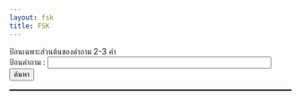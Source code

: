 ```yaml
---
layout: fsk
title: FSK
---
```


<style>
    table, th, td {
  border: 1px solid black;
  border-collapse: collapse;
}
</style>
<body>
ป้อนเฉพาะส่วนต้นของคำถาม 2-3 คำ<br>
ป้อนคำถาม : <input type="text" id="question" style="width: 30em"/><br>
<button onclick="search()">ค้นหา</button>
<p id="tes"></p>
<table id="Answer"></table>
</body>
<script>
var qa = [
    { question: "ในเทพนิยายกรีก โพรมีธีอุสได้นำพาสิ่งใดมาสู่โลกของมนุษย์", answer: "ไฟ" },   
    { question: "ชาวไวกิงมักถูกกล่าวว่าเป็นอาชีพอาชญากรประเภทใด", answer: "โจรสลัด" },
    { question: "เลือดของกุ้งมังกรเป็นสีอะไร", answer: "สีน้ำเงิน" },
    { question: "Back Hawk Down หมายถึงปฏิบัติการทางทหาร...", answer: "โซมาเลีย" },
    { question: "ใครคือเทพีเเห่งชัยชนะ", answer: "วิกตอเรีย" },
    { question: "จังหวัดที่มีประชากรมากที่สุดในไทย", answer: "กรุงเทพมหานคร" },
    { question: "ยาสลบทำจากอะไร", answer: "คลอโรฟอร์ม" },
    { question: "ข้อใดต่อไปนี้เป็นสำนักข่าวของประเทศฝรั่งเศส", answer: "Agence France-Presse" },
    { question: "อวัยวะที่สามารถล้างพิษได้ในร่างกายของมนุษย์คือ", answer: "ตับ" },
    { question: "พีระมิดสุริยันตั้งอยู่ที่ไหน", answer: "เม็กซิโก" },
    { question: "ดารานำชายในเรื่อง เเฮร์รี่พอตเตอร์ คือใคร", answer: "เเฮร์รี่ พอตเตอร์" },
    { question: "ข้อใดต่อไปนี้คือเเฮร์รี่พอตเตอร์", answer: "หนุ่มชายชาวอังกฤษ"},
    { question: "คะเเนนการเสิร์ฟเทนนิสเรียกว่าคะเเนนอะไร", answer: "Aceball"},
    { question: "ผลผลิตอะไรทำให้เวเนซุเอลารวยที่สุดในประเทศอเมริกาใต้", answer: "น้ำมัน"},
    { question: "คำว่า Trick or Treat เกี่ยวข้องกับเทศกาลใด", answer: "วันฮาโลวีน"},
    { question: "สัตว์ประจำชาติของประเทศไทยคือสัตว์อะไร", answer: "ช้าง"},
    { question: "ผู้ประดิษฐ์ iPhone คือใคร", answer: "สตีฟ จอบส์"},
    { question: "ข้อใดต่อไปนี้ไม่ใช่เผ่าพันธ์ุใน เวิลด์ออฟวอร์คราฟต์", answer: "เซิร์ก"},
    { question: "สัตว์เลี้ยงลูกด้วยนมที่มีอายุยืนที่สุดคือ", answer: "ช้าง"},
    { question: "การหมุนเวียนของเหรีญญในโลกของเซลดา...", answer: "เงินเฟ้อ"},
    { question: "อาวุธใดต่อไปนี้ไม่ใช่อุปกรณ์ที่ขาดไม่ได้ในยุคกลาง", answer: "คันธนูเเละลูกศร"},
    { question: "ในบรรดาสีต่างๆ สีใดดูดซับความร้อนง่ายที่สุด", answer: "สีดำ"},
    { question: "ในกีฬาบาสเกตบอล ลูกโยนโทษได้กี่คะเเนน", answer: "1 คะเเนน"},
    { question: "ละครประเภทใดใน 4 เรื่องนี้ มีต้นกำเนิดจากอิตาลี", answer: "opera"},
    { question: "ดาวเคราะห์ดวงใดอยู่ใกล้ดวงอาทิตย์ที่สุด", answer: "ดาวพุธ"},
    { question: "บัวหิมะมีสีใด", answer: "สีขาว"},
    { question: "คือก่อนวันคริสต์มาสเรียกว่าอะไร", answer: "คริสต์มาสอีฟ"},
    { question: "คุณธรรมคือความรู้ ...นักคิดท่านใด...", answer: "โสกราตีส"},
    { question: "ในนิยายเรื่อง คนค่อมเเห่งน็อทร์-ดาม คนตีระฆังคือใคร", answer: "กาซีโมโด"},
    { question: "เเรงบันดาลใจในการสร้างไวโอลินคืออะไร", answer: "ฮังดรัม"},
    { question: "สีดำผสมกับสีขาวเป็นสีอะไร", answer: "สีเทา"},
    { question: "ข้อใดต่อไปนี้คือความเร็วที่ต้องการเมื่อยานอวกาศบินรอบโลก", answer: "ควรมเร็วห้องอวกาศที่ 1"},
    { question: "บิกัสโซ มีผลงานภาพวาดที่ได้รับรางวัล สันติภาพ คือ", answer: "นกพิราบเเห่งสันติภาพ"},
    { question: "บัลเลต์ 3 เรื่องหลักคือ... เเละอีกเรื่องใด", answer: "สวอนเลก"},
    { question: "ดาว 12 ดวงที่อยู่บนธงสหภาพยุโรปเป็นสีอะไร", answer: "สีเหลือง"},
    { question: "วันที่ 1 เมษาของทุกปีเป็นวันอะไร", answer: "วันเมษาหน้าโง่"},
    { question: "ใครเป็นคนทำบาดเเผลบนใบหน้าของฮิมูระ...", answer: "คู่หมั้นของยูกิชิโร่ โทโมเอะ"},
    { question: "หัวหน้าทีมที่เป็นฝ่ายตรงข้ามกับออพติมัส...", answer: "เมกะทรอน"},
    { question: "เมืองหลวงของประเทศเวียดนามอยู่ที่ไหน", answer: "ฮานอย"},
    { question: "เมืองใดเป็นเมืองหลวงของบราซิลในอดีต...", answer: "ริโอเดจาเนโร"},
    { question: "ผู้คิดค้น ทฤษฏีสัมพัทธภาพ คือใคร", answer: "ไอน์สไตน์"},
    { question: "ผู้เเต่งการ์ตูน ดราก้อนบอล คือคนประเทศใด", answer: "ญี่ปุ่น"},
    { question: "คุณสมบัติของรูปเรขาคณิตใดที่มีความมั่นคง", answer: "รูปสามเหลี่ยม"},
    { question: "หนึ่งวันมี่ทั้งหมดกี่วินาที", answer: "86,400 วินาที"},
    { question: "ตัวตนของลูซิเฟอร์คือ", answer: "นางฟ้าตกสวรรค์"},
    { question: "ขนนก ลูกเหล็กเเละกระดาษ...อันไหนจะลงพื้นก่อน", answer: "ลูกเหล็ก"},
    { question: "เเหลมกู๊ดโฮปตั้งอยู่ที่ไหน", answer: "แอฟริกา"},
    { question: "การเเข่งขันฟุตบอล Fifa World Cup จัดขึ้นทุกๆกี่ปี", answer: "4 ปี"},
    { question: "เทพเจ้าเเห่งความรักคิวปิดเป็นลูกชายของใคร", answer: "เทพีวีนัส"},
    { question: "ร่างกายมนุษย์มีจำนวนโครโมโซมทั้งหมดกี่คู่", answer: "23 คู่"},
    { question: "ใครเป็นผู้ประดิษฐ์ตะเกียบอนามัย", answer: "คนญี่ปุ่น"},
    { question: "ประเทศใดมีการถ่ายภาพยนตร์จำนวนมากที่สุดในโลก", answer: "อินเดีย"},
    { question: "ในอนิเมะเรื่อง โดราเอม่อน เเต่เดิมโดราเอม่อนเป็นตัวสีอะไร", answer: "สีเหลือง"},
    { question: "โลกในเรื่อง เดอะลอร์ดออฟเดอะริงส์ ชื่ออะไร", answer: "Middle-earth"},
    { question: "รางวัลเเกรมมี่เกี่ยวกับอุตสาหกรรมใด", answer: "ดนตรี"},
    { question: "ส่วนใดในอวัยวะตับความรู้สึกทัเงห้าเป็นส่วนที่หายไปของสฟิงซ๋...", answer: "จมูก"},
    { question: "ฮอลลีวูดอยู่ในประเทศใด", answer: "อเมริกา"},
    { question: "ปลาใดที่ออกเสียงร้องเหมือนเด็กทารก...", answer: "ปลาซาลามันเดอร์ยักษ์จีน"},
    { question: "ประเทศต้นกำเนิดของมหกรรมกีฬาโอลิมปิกสมัยใหม่คือประเทศใด", answer: "กรีซ"},
    { question: "สัตว์ที่วิ่งเร็วที่สุดบนบกคือสัตว์ชนิดใด", answer: "เสือชีตาห์"},
    { question: "รสชาติที่ชาวคิวบาชอบเป็นพิเศษคือรสอะไร", answer: "หวาน"},
    { question: "ชนชาติใดเริ่มทอผ้าไหมเป็นชาติเเรก", answer: "จีน"},
    { question: "ดาราฮอลลีวูดคนใดรับบทเป็นตัวเอก...จิตพิฆาตโลก", answer: "ลีโอนาร์โด ดีเเคพรีโอ"},
    { question: "เรื่องใดต่อไปนี้ไม่รวม...เช็คสเปียร์", answer: "The Comedy of Errors"},
    { question: "Nike คือเเบรนด์อะไร", answer: "แบรนด์กีฬา"},
    { question: "คุณคือไฟฟ้า คุณคือเเสง คุณคือ...ลักษณะของเทพเจ้าท่านใด", answer: "ซุส"},
    { question: "มดใช้วิธีใดในการสื่อสารกัน", answer: "หนวด"},
    { question: "นักเเต่งเพลงท่านใดถูกขนานนามว่าเป็น ราชาเเห่งไวโอลิน", answer: "ปากานีนี"},
    { question: "โยคะมีต้นกำเนิดในประเทศใด", answer: "อินเดีย"},
    { question: "กำหนดให้วันที่ 1 มกคราคม...เเทนสงกรานต์ในรัชสมัยใด", answer: "รัชกาลที่ 8"},
    { question: "ในเทพนิยายกรีก มีนกอินทรียักษ์มาจิกกินตับของใคร", answer: "โพรมีธีอุส"},
    { question: "ประเทศใดผลิตทองเเดงมากที่สุด", answer: "อเมริกา"},
    { question: "ผลไม้ใดตกใส่หัวนิวตันเเล้ว ...", answer: "แอปเปิ้ล"},
    { question: "ชื่อเต็มของอาวุธ ดาบฟิสิกส์เอกซ์คาลิเบอร์ คืออะไร", answer: "ชะเเลง"},
    { question: "พยัญชนะไทยมีอักษรทั้งหมดกี่ตัว", answer: "44"},
    { question: "วันที่ 14 กุมภาพันธ์ของทุกปีเป็นวันอะไร", answer: "วันวาเลนไทน์"},
    { question: "มะเขือเทศเป็นผักหรือผลไม้", answer: "ผัก"},
    { question: "ในเทพนิยายกรีกใครที่ได้มีฉายาเรียกว่าเทพเจ้าเเห่งสงคราม", answer: "แอรีส"},
    { question: "ปะการังเป็นพืชหรือเป็นสัตว์ทะเล", answer: "สัตว์ทะเล"},
    { question: "ตัวอักษรหลังตัวอักษรภาษาอังกฤษ S คืออะไร", answer: "T"},
    { question: "ประเทศใดที่ออกตราประทับดวงเเรกของโลก", answer: "อังกฤษ"},
    { question: "เเมลงปอใช้อวัยวะส่วนใดของร่างกายเเตะผิวน้ำ", answer: "หาง"},
    { question: "ใครเป็นผู้เขียนเรื่อง วันพีช", answer: "เออิจิโร โอดะ"},
    { question: "Vieta นักคณิตศาสตร์ ที่คิดค้น...เป็นคนประเทศไหน", answer: "ฝรั่งเศษ"},
    { question: "ปูมีทั้งหมดกี่ขา", answer: "8 ขา"},
    { question: "BMW เเบรนด์รถยนต์ชื่อดังมาจากประเทศใด", answer: "เยอรมณี"},
    { question: "สาเหตุการสูญพันธุ์ของไดโนเสาร์คืออะไร", answer: "การโจมตีของดาวเคราะห์น้อย"},
    { question: "เมืองใดในยุโรปที่ถูกขนานนามว่าเป็น เมืองเเห่งสายน้ำ", answer: "เวนิส"},
    { question: "โคล่าเเละสไปรท์เป็นเครื่องดื่มประเภทใด", answer: "เครื่องดื่มอัดลม"},
    { question: "เมืองหลวงของประเทศเกาหลีใต้อยู่ที่ไหน", answer: "โซล"},
    { question: "ช้างจะเจริญเติบโต...ยกเว้นส่วนใดที่ไม่มีการเจริญเติบโต", answer: "ตา"},
    { question: "เหยาหมิงเคยเล่นให้กับทีมใดใน NBA", answer: "ฮิวสตัน รอกเก็ตส์"},
    { question: "เสียง หึ่งๆ ของยุงเกิดจากอะไร", answer: "กระพือปีก"},
    { question: "เมืองใดต่อไปนี้เป็นเมืองในประเทศไทย", answer: "เชียงใหม่"},
    { question: "ทาซานโตขึ้นจากที่ไหน" , answer: "ในป่า"},
    { question: "สัญลักษณ์ของเทศกาลภาพยนตร์นานาชาติเวนิสที่มีชื่อเสียงโด่งดังคือสัตว์ใด", answer: "สิงโต"},
    { question: "ข้อใดต่อไปนี้ไม่ใช่นก" , answer: "ค้างคาว"},
    { question: "ดับลินคือเมืองหลวงของประเทศใดในยุโรป", answer: "ไอร์เเลนด์"},
    { question: "หมากรุกสากลมีตัวหมากรุกทั้งหมดกี่ตัว", answer: "32"},
    { question: "ใครคือคนเเรกที่ค้นพบโลกใหม่ทวีปอเมริกา", answer: "โคลัมบัส"},
    { question: "ในนิยายเรื่อง Canon of Sherlock Holmes ...ชื่ออะไร", answer: "วัตสัน"},
    { question: "3 ศิลปินเอกเเห่งยุคเรเนสซองส์ได้เเก่...เเละจิตรกรท่านใด", answer: "ราฟาเอล"},
    { question: "หมายเลข 0 ในไพ่ทาโรต์เมเจอร์อาร์คานาหมายความว่าอะไร", answer: "คนโง่"},
    { question: "เพราะอะไรกล้องส่องทางไกลจึงสามารถมองเห็นสิ่งที่อยู่ไกลได้", answer: "การหักเหและกสะท้อนของแสง"},
    { question: "Adidas เเบรนด์กีฬาชื่อดังมากจากประเทศใด", answer: "อเมริกา"},
    { question: "สีใดเป็นสีที่เป็นสัญลักษณ์ความมิภาพของรัสเซีย", answer: "สีน้ำเงิน"},
    { question: "รางวัลออสการ์มีลักษณะอย่างไร", answer: "ตุ๊กตาทอง"},
    { question: "ใครคือคนที่เเต่งงานกับเจ้าชาย...เรื่อง เงือกน้อยผจญภัย", answer: "เจ้าหญิงประเทศเพื่อนบ้าน"},
    { question: "ธนบัตรมีใช้ครั้งเเรกในรัชกาลใด", answer: "รัชกาลที่ 5"},
    { question: "คนใส่เสื้อผ้าสีอะไรที่มีโอกาสถูกยุงกัดมากที่สุด", answer: "สีดำ"},
    { question: "ใครคือผู้ประพันธ์หลักของหนังสือเรื่อง สารานุกรม", answer: "ดีเคอโร"},
    { question: "จังหวัดใดได้ชื่อมีพื้นที่ปลูกปาล์มน้ำมันมากที่สุด", answer: "กระบี่"},
    { question: "เเชปลินเป็นศิลปินภาพยนตร์ตลกที่มีชื่อเสียง เขาเกิดในประเทศใด", answer: "ประเทศอังกฤษ"},
    { question: "เเหล่งกำเนิดหอยเเครงใหญ่ที่สุดของไทยอยู่ในจังหวัดใด", answer: "เพชรบุรี"},
    { question: "ใครเป็นผู้เขียนเรื่อง โดราเอมอน", answer: "ฟูจิโกะ ฟูจิโอะ"},
    { question: "ในร่างกายมนุษย์อวัยวะใดไม่สามารถเกิดมะมะเร็งได้", answer: "หัวใจ"},
    { question: "ในเรื่อง อเวนเจอร์ส องค์กรใดที่รวบรวมเหล่าซูเปอร์ฮีโร่ทุกคน", answer: "ชี.ล.ด์"},
    { question: "ถ้าเคี่ยวเต้าหู้เเห้งเเละถั่วลิสงในเวลาเดียวกันจะเป็นราชาติใด", answer: "แฮม"},
    { question: "เส้นละติจูดที่พลังงานเเสงอาทิตย์ส่งมายังโลกในระยะไกลที่สุดจากเส้นศูนย์สูตรชื่ออะไร", answer: "ทรอปิก"},
    { question: "ผู้ประพันธ์นิยายเรื่อง ตราบาปสีเลือด ... คือใคร", answer: "Hawthrone"},
    { question: "ปลาใดที่สู้กับผู้ใหญ่คนนั้นสองวันสองคืนในเรื่อง เฒ่าผจญทะเล ของเฮวิงเวย์", answer: "ปลามาร์ลิน"},
    { question: "สะพานอะไรเชื่อมเดนมาร์กกับสวีเดน", answer: "สะพานโอเรซุนด์"},
    { question: "บริษัทเอ็กซอนโมบิลคอร์ปอเรชั่นตั้งอยู่ในประเทศใด", answer: "อเมริกา"},
    { question: "คนประเทศใดที่เป็นคนเเรกที่ได้เสนอว่า บุคคลเท่าเทียมกันในเบื้องหน้ากฏหมาย", answer: "คนฝรั่งเศษ"},
    { question: "ประเทศใดมีจำนวนประชากรมากที่สุดในเอเชียตะวันออกเฉียงใต้", answer: "อินโดนีเซีย"},
    { question: "ซาโลมอนในตำราเวทเรื่อง กุญเเจย่อยของซาโลมอน คืออะไร", answer: "ชื่อกษัตริย์"},
    { question: "หมวกซานตาครอสเป็นสีอะไร", answer: "สีแดง"},
    { question: "KFC ถูกคิดค้นขึ้นในประเทศใด", answer: "อเมริกา"},
    { question: "ดอกเเดนดิไลอันเเพร่กระจายพันธุ์อย่างไร", answer: "แรงลม"},
    { question: "ใครเป็นผู้คิดค้นหลอดไฟ", answer: "อดิสัน"},
    { question: "รถยนต์ ลัมโบร์กินี เป็นยี่ห้อในประเทศใด", answer: "อิตาลี"},
    //{ question: "3 นักประพันธ์นิยายเรื่องสั้นผู้ยิ่งใหญ่ของยุโรป...ของรัสเซียคือท่านใด", answer: ""},
    { question: "สารอาหารใดที่มีในร่างกายของมนุษย์มากที่สุด", answer: "น้ำ"},
    { question: "ทำไมจึงต้องใส่ล้อไว้ใต้กล่องไม้ที่ต้องการผลัก", answer: "ลดแรงเสียดทาน"},
    { question: "ประเทศใดในสมัยโบราณที่มีชื่อเสียงด้านการทำมัมมี่มากที่สุด", answer: "อียิปต์"},
    { question: "น้ำใดต่อไปนี้ไม่สามารถบริโภคได้โดยตรง", answer: "น้ำทะเล"},
    { question: "ทำไมถึงบนดวงจันทร์ไม่มีเสียง", answer: "ไม่มีอากาศ"},
    { question: "ทำไมเเมวถึงสามารถมองเห็นในเวลากลางคืนได้", answer: "รูม่านตาใหญ่"},
    { question: "BBC เป็นภาษาอังกฤษตัวย่อของบริษัทวิทยุกระจายเสียงประเทศใด", answer: "ประเทศอังกฤษ"},
    { question: "ลูกลูกสนุกเกอร์สีอะไรมีคะเเนนมากที่สุดในการเเข่งสนุกเกอร์", answer: "ลูกสีดำ"},
    { question: "วิทยาศาสตร์ใดปรากฏเป็นครั้งเเรกในวิทยาศาสตร์ธรรมชาติ", answer: "ดาราศาสตร์"},
    { question: "จังหวัดที่อยู่ใต้สุด จังหวัดนราธิวาส", answer: "นราธิวาส"},
    { question: "เรียกยักษ์อะลาดินจากตะเกียงวิเศษได้อย่างไร", answer: "ถูกตะเกียงวิเศษ"},
    { question: "เมอร์เซเดส-เบนซ์คือเเบรนดฺรถยนต์ชื่อดังของประเทศใด", answer: "เยอรมณี"},
    { question: "อาวุธของกัปตันอเมริกาคืออะไร", answer: "โล่"},
    { question: "พระราชาในเรื่อง ชุดใหม่ของพระราชา ชอบทำอะไรบ้าง", answer: "ใส่ชุดเสื้อผ้าใหม่"},
    { question: "รัทเเลนด์ เป็นจังหวัดที่เล็กที่สุดของประเทศใด", answer: "ประเทศอังกฤษ"},
    { question: "ในหนังเรื่อง ไททานิค สร้อยคอที่โรสโยนทิ้งลงในทะเลชื่ออะไร", answer: "หัวใจแห่งมหาสมุทร"},
    { question: "ใน นิทานเด็กหญิงชายไม้ขีดไฟ สาวน้อยได้เห็นภาพอะไรในช่วงเวลาสุดท้าย", answer: "คุณยาย"},
    { question: "เทพเจ้าองค์ใดถูกขนานนามว่าเป็นเทพเจ้าเเห่งดวงอาทิตย์ในเทพนิยายกรีก", answer: "อพอลโล"},
    { question: "ความสามารถพิเศษของเเอนท์เเมนอเวนเจอร์สคืออะไร", answer: "ปรับขนาดร่างกาย"},
    { question: "ราชินีใช่อะไรมาทำร้ายสกับโนว์ไวท์ในนิทานกริมม์", answer: "แอปเปื้ลพิษ"},
    { question: "ผลงานใดต่อไปนี้ถูกสร้างขึ้นโดยออนอเร เดอ บาลซักนักเขียวชาวฝรั่งเศษ", answer: "นาฎกรรมชีวืต"},
    { question: "ทำไมอัศวินในยุคกลางถึงมักถือดาบเเบบกว้างเเละหนา", answer: "เพื่อโจมตีศัตรู"},
    { question: "ในหนังเรื่อง บิ๊กฮีโร่ 6 เบย์เเม็กซ์คืออะไร", answer: "หุ่นยนต์"},
    { question: "ใครคือคนช่วยเหลือหนูน้อยหมวกเเดงเเละยายของเขา", answer: "นายพราน"},
    { question: "ใครเป็นคนช่วยเหลือเจ้าชายในเรื่อง เงือกน้อยผจญภัย", answer: "นางเงือกน้อย"},
    { question: "ไททานิกทำไมถึงจมลงทะเล", answer: "ชนภูเขาน้ำเเข็ง"},
    { question: "ข้อใดต่อไปนี้ไม่ใช่ผลงานของเชกสเปียร์", answer: "สงครามและสันติภาพ"},
    { question: "เครื่องประดับใดถูกขนานนามว่าเป็น ราชาเเห่งอัญมณี", answer: "ทับทิม"},
    { question: "ลูกชายของเเม็กนีโตคือใคร", answer: "ควิกซิลเวอร์"},
    { question: "เส้นมีกี่มิติ", answer: "หนึ่งมิติ"},
    { question: "ซูสเป็นเทพเจ้าสูงสุดในเทพนิยายกรีก ซึ่งครอบงำทุกสิ่งในปรากฏการณ์บนท้องฟ้า โดยเฉพาะเป็น", answer: "สายฟ้า"},
    { question: "สีใดต่อไปนี้ไม่ใช่สีของรุ้งกินน้ำ", answer: "สีขาว"},
    { question: "ภูเขาใดที่มียอดเขาสูงที่สุดในโลก", answer: "ยอดเขาเอเวอเรสต์"},
    { question: "หมีกรีซลี หมีตัวใหญ่ที่สุดในโลกอยู่ในดินเเดนใด", answer: "อเมริกาเหนือ"},
    { question: "ประเทศใดมีภูมิประเทศต่ำที่สุดในโลก", answer: "เนเธอร์แลนด์"},
    { question: "หอไอเฟลตั้งอยู่ในเมืองใด", answer: "ปารีส"},
    { question: "เมื่อเกิดอาการสะอึกควรทำอย่างไรดี", answer: "ลมหายใจ"},
    { question: "พี่สาวเเละภรรยาของซุสคือใคร", answer: "เฮร่า"},
    { question: "สัญญาณขอความช่วยเหลือใช้ในความทุกข์ทางทะเลคืออะไร", answer: "SOS"},
    { question: "พิพิธภัณฑ์ใด...โมนาลิซา...ที่มีชื่อเสียงมากในยุโรป", answer: "พิพิธภัณฑ์ลูฟวร์"},
    { question: "วิธีการใช้คลื่นเเม่เหล็กไฟฟ้าเพื่อตรวจจับด้านในของชิ้นงานโลหะเรียกว่า", answer: "การทดสอบโดยวิธีถ่ายภาพด้วยรังสี"},
    { question: "เเพลงใดต่อไปนี้เป็นชิ้นสเเพลงเปียโน", answer: "Moonlight Sonata"},
    { question: "เเสงเเดดสามารถช่วยให้ร่างกายของเราผลิตวิตามินชนิดใด", answer: "วิตามินดี"},
    { question: "ความสัมพันธ์ระหว่าง Alexandre Dumas กับ Alexandre Dumas fils คืออะไร", answer: "พ่อกับลูก"},
    { question: "โดยปกติเเล้ว ฤดูกาลใดที่ปลาเจริญเติบโตช้าที่สุด", answer: "ฤดูหนาว"},
    { question: "สงครามระหว่างทั่วประเทศยุโรปเเละเอเชียครั้งเเรกในประวัติศาสตร์โลกคือ", answer: "สงครามกรีก-เปอร์เซีย"},
    { question: "ม้าลายมีลายสีอะไร", answer: "ลายสีขาว"},
    { question: "เเฮตทริกในเกมฟุตบอลหมายถึงผู้เล่นกีฬาคนหนึ่ง...ได้กี่ครั้งในการเล่นครั้งหนึ่ง", answer: "3"},
    { question: "ไส้เดือนหายใจจากทางไหน", answer: "ผิวหนัง"},
    { question: "ในเทพนิยายกรีกใครที่ได้มีฉายาเรียกว่าเทพเจ้าเเห่งท้องทะเล", answer: "โพไซดอน"},
    { question: "เเมลงใดต่อไปนี้เป็นอันตรายต่อการเจริญเติบโตของผัก", answer: "หอยทาก"},
    { question: "หนึ่งยูนิตสามารถใช้กับหลอดไฟขนาด 50 วัตต์ได้นานกี่ชั่วโมง", answer: "20 ชั่วโมง"},
    { question: "ในบรรดาช่องเเคบที่มีชื่อเสียง...อินเดียเเละทางตอนเหนือของศรีลังกา", answer: "ช่องแคบพอล์ก"},
    { question: "ในนิยายเรื่อง ใต้ทะเลสองหมื่นโยชน์ ของเเวร์น เรือดำน้ำของกัปตันนีโมชื่ออะไร", answer: "นอติลุส"},
    { question: "อาหารใดอุดมไปด้วยโปรตีนมากกว่า", answer: "ปลา"},
    { question: "ดีวีนากอมเมดีย เป็นบทกวีผลงานชิ้นเอกของดันเต ซึ่งเขาเป็นนักกวีของประเทศใดในยุโรป", answer: "อิตาลี"},
    { question: "ตัวละครใดต่อไปนี้ไม่ใช่สมาชิกของจัสติซลีก", answer: "ไอรอนแมน"},
    { question: "นักเขียนเรื่อง สโนไวท์ คือท่านใด", answer: "พี่น้องตระกูลกริมม์"},
    { question: "กระดาษสามารถพับครึ่งได้มากสุดกี่ครั้ง", answer: "7 ครั้ง"},
    { question: "การเเข่งขันฟุตบอลโลกกี่ปีมีครั้้ง", answer: "4 ปี"},
    { question: "ระหว่างเดือนมิถุนายนถึงกรกฎาคมคือราศีอะไร", answer: "กลุ่มดาวปู"},
    { question: "ตัวการ์ตูนมิกกี้เมาส์เเละโดนัลด์ดั๊กมักจะออกไปเที่ยวกับใครบ้าง", answer: "กูฟีและพลูโต"},
    { question: "ศาลยุติธรรมระหว่างประเทศตั้งอยู่ประเทศใด", answer: "เนเธอร์แลนด์"},
    { question: "สิ่งก่อสร้างใดที่มีชื่อว่า บรอดเวย์", answer: "ถนน"},
    { question: "ใครคือผู้เขียนเรื่อง นารูโตะ", answer: "มาซาชิ คิชิโมโตะ"},
    { question: "สัตว์ประจำชาติของประเทศออสเตรเลียคือสัตว์ใด", answer: "จิงโจ้"},
    { question: "อัลเฟรดมหาราช เป็นมหาราชองค์เดียวของประเทศใด", answer: "ประเทศอังกฤษ"},
    //{ question: "", answer: "เทพีอะธีนา"},
    { question: "หัวใจห้องมนุษย์ทั้งหมดกี่ห้อง", answer: "4 ห้อง"},
    { question: "ในงานธุรกิจคหกรรมโลก ประเทศใดที่มีชื่อว่าเเม่บ้านมืออาชีพที่สุดในโลก", answer: "ฟิลิปปินส์"},
    { question: "ซากา โมโต้ ทัตสึมะกินทามะ ถูกเรียกว่าอะไร", answer: "เจ้าชายสายฮา"},
    { question: "ไข่ที่มีขนาดใหญ่ที่สุดในบรรดานกที่มีอยู่ คือไข่ของนกอะไร", answer: "นกกระจอกเทศ"},
    { question: "หมีขั่วโลกสามารถวิ่งด้วยความเร็วกี่ไมล์ต่อชั่วโมง", answer: "25 ไมล์"},
    { question: "ธนาคารยุโรปตั้งอยู่ในประเทศใด", answer: "เยอรณมี"},
    { question: "เเบรนด์ดังระดับโลกที่สร้างขึ้นโดยบิลเกตส์คือเเบรนด์ใด", answer: "Windows"},
    { question: "สามอารยธรรมโบราณของอเมริกาเหนือคือ...เเละอารยธรรมใด", answer: "อารยธรรมมายา"},
    { question: "ยอดเขาที่สูงที่สุดในโลกถูกคือ", answer: "เอเวอเรสต์"},
    { question: "สโนว์ไวท์พบคนเเคระในป่าทั้งหมดกี่คน", answer: "7"},
    { question: "สีด้านบนสุดของรุ้งกินน้ำคือสีอะไร", answer: "แดง"},
    { question: "เรือไททานิกจมน้ำในปีใด", answer: "ปี 1912"},
    { question: "คนสัญชาติใดที่ได้รับรางวัลโนเบลเป็นคนเเรก", answer: "ตนเยอรมณี"},
    { question: "ทวีปใดมีผู้นับถือศาสนาคริสต์มากที่สุดในโลก", answer: "ทวีปยุโรป"},
    { question: "รางวัลออสการ์มีความสัมพันธ์กับอุสาหกรรมทางใด", answer: "อุสาหกรรมภาพยนตร์"},
    { question: "ออพติมัสไพรมที่อยู่ในหนัง...เเปลงร่างเเล้วจะเป็นรถอะไร", answer: "รถบรรทุก"},
    { question: "เมืองหลวงของประเทศมาเลเซียอยู่ไหน", answer: "กัวลาลัมเปอร์"},
    { question: "เมื่อเกิดเเผ่นดินไหวรุนเเรงครั้งใหญ่ ควรปกป้องอัวยวะส่วนใดโดยไม่คำนึงถึงอะไรทั้งสิ้น", answer: "ศรีษะ"},
    { question: "เมืองใดต่อไปนี้เป็นเมืองในประเทศมาเลเซีย", answer: "อิโปห์"},
    { question: "บุคคลในประวัติศาสตร์ข้อใดต่อไปนี้เกี่ยวข้องกับประเพณีการกินขนมเค้กข้าว", answer: "อู๋ จื่อสวี"},
    { question: "ใครเป็นผู้คิดค้นกล้องโทรทรรศน์ตัวเเรกในโลก", answer: "กาลิเลอี"},
    { question: "วันเเรงงานกำเนิดจาก", answer: "เมืองชิคาโก สหรัฐอเมริกา"},
    { question: "ใครคือตัวร้ายที่สุดในเรื่อง ทรานส์ฟอร์มเมอร์ส", answer: "เมกะทรอน"},
    { question: "ผู้รักษาประตูชาวสเปนเซพลูก...2002...ทั้งหมดกี่ลูก", answer: "2"},
    { question: "น้ำนมเเม่คือสารอาหารที่ดีที่สุดสำหรับทารก...มากกว่านมเเม่", answer: "แคลเซียม"},
    { question: "องค์กรโลก WHO ย่อมาจากอะไร", answer: "องค์การอนามัยโลก"},
    { question: "ตัวร้ายอันดับหนึ่งของภาพยนตร์เรื่องใดที่มีชื่อว่าโวลเดอมอร์", answer: "แฮรี่ พอตเตอร์"},
    { question: "ดอกไม้ประจำชาติอังกฤษคืออะไร", answer: "ดอกกุหลาบ"},
    { question: "เทพเจ้ากรีกโพไซดอนใช้เป็นอาวุธใด", answer: "ตรีศูล"},
    { question: "หมายเลข 0 ในไพ่ทาโรต์เมเจอร์อาร์คานาหมายความว่าอะไร", answer: "คนโง่"},
    { question: "หลังจากปืนใหญ่ถูกยิงขึ้นไปเเล้ว เหตุใดจึงร่วงกลับมาบนพื้นโลกได้", answer: "แรงโน้มถ่วง"},
    { question: "World Expo จัดขี้นครั้งเเรกที่ไหน", answer: "ลอนดอน"},
    { question: "ในไพ่ป๊อก ตัวKหมายถึงคิงเเละตัวQหมายถึงควีน เเล้วตัวJหมายถึงอะไร", answer: "อัศวิน"},
    { question: "ในยุคเเรก ๆ น้ำตาลใน ขนมทำขึ้นจากอะไร", answer: "น้ำผึ้ง"},
    { question: "ร่างเดิมของคธูลูสัตว์ประหลาดที่มีชื่อเสียงที่สุดในตำนานคธูลูคืออะไร", answer: "ปลาหมึกยักษ์"},
    { question: "ในภาพยนตร์เรื่อง Marvel ใครได้รับบทเเสดงเป็น Iron Man", answer: "รอเบิร์ต ดาวนีย์ จูเนียร์"},
    { question: "ต้องใช้คาถาอะไรเมื่อจะเปิดประตูหินในเรื่อง อาลิบาบากับโจรสี่สิบคน", answer: "Open sesame"},
    { question: "ดอกไม้ใดที่เจ้าชายน้อยชอบมากในเรื่อง เจ้าชายน้อย หนังสือชื่อดังในโลก", answer: "ดอกกุหลาบ"},
    { question: "ดาราฮอลลีวูดคนใดรับบทเป็นเเจ็คสเเปร์โรว์ในภาพยนตร์เรื่อง ไพเรทส์ออฟเดอะเเคริบเบียน", answer: "จอห์นนี เดปป์"},
    { question: "ประเทศใดในยุโรปตะวันออกถูกขนานนานนามว่าเป็น ประเทศเเห่งดอกกุหลาบ", answer: "บัลแกเรีย"},
    { question: "เเมงมุมมีขาทั้งหมดกี่ขา", answer: "8 ขา"},
    { question: "นักเขียนของนิยายเรื่อง เเฮร์รี่พอตเตอร์ คือใคร", answer: "เจ. เค. โรว์ลิง"},
    { question: "ในเทพนิยายของกริมม์ ชื่อที่เรียก ซินเดอเรลล่า มาจากไหน", answer: "บนตัวของเธอติดเต็มไปด้วยเถ้าถ่านหิน"},
    { question: "สัตว์ใดเป็นคู่หูของกระต่ายตัวเอกในหนังเรื่อง นครสัตว์มหาสนุก", answer: "สุนัขจิ้งจอก"},
    { question: "ม้าของโอดินน์ในตำนานเทพเจ้านอร์สมีทั้งหมดกี่ขา", answer: "8"},
    { question: "ใครคือผู้กำกับภาพยนตร์เรื่อง อวตาร", answer: "เจมส์ แคเมรอน"},
    { question: "ศิลปะที่เจ็ด คืออะไร", answer: "ภาพยนตร์"},
    { question: "ยี่ห้อฟาสต์ฟู้ด KFC กำเนิดขึ้นจากประเทศใด", answer: "อเมริกา"},
    { question: "วูล์ฟเวอรีนนอกจากมีกรงเล็บที่เเหลมคมเเล้ว ยังมีความสามารถอะไร", answer: "การรักษาโดยตอนเอง"},
    { question: "ในนิยายเรื่อง เทพนิยายพี่น้องกริมม์ รถที่นั่งไปเข้าร่วมงานของซินเดอเรลล่าทำจากอะไร", answer: "ฟักทอง"},
    { question: "ในสี่ละครโศกนาฏกรรมของเชกสเปียร์ บทใดมีชื่อว่าเป็น การเเก้เเค้นของเจ้าชาย", answer: "แฮมเลต"},
    { question: "Sing Sing So คือเพลงพื้นบ้านของประเทศใด", answer: "อินโดนีเซีย"},
    { question: "ท่านอนของม้าคือ", answer: "ยืนนอน"},
    { question: "ประเทศใดต่อไปนี้เป็นประเทศเเรกที่ที่ขับรถเลนซ้าย", answer: "ประเทศอังกฤษ"},
    { question: "ประเทศใดที่มีขนาดเล็กที่สุดในโลก", answer: "วาติกัน"},
    { question: "เมืองหลวงของประเทศไทยคือข้อใด", answer: "กรุงเทพมหานคร"},
    { question: "เมืองหลวงของประเทศอินโดนีซียคือที่ใด", answer: "จาการ์ตา"},
    { question: "เทพีเสรีภาพ ที่มีชื่อเสียงตั้งอยู่เมืองใดของประเทศอเมริกา", answer: "นิวยอร์ก"},
    { question: "หากคุณพบว่าถูกคนเเปลกหน้าติดตาม วิธีที่ดีที่สุดคืออะไร", answer: "โทรหาตำรวจ"},
    { question: "ราศีใดต่อไปนี้อยู่ในเดือนธันวาคม", answer: "กลุ่มดาวคนยิงธนู"},
    { question: "สัตว์ประหลาดมิโนทอร์ที่มีชื่อเสียงแห่งตำนานกรีกเป็นสัตว์ใด", answer: "bull man"},
    { question: "โรงแรม 7 ดาวแห่งแรกในโลกตั้งอยู่ในเมืองใด", answer: "ดูไบ"},
    { question: "Audi คือเเบรนด์อะไร", answer: "แบรนด์รถยนตร์"},
    { question: "สิ่งใดต่อไปนี้ที่หมาไม่สามารถกินได้", answer: "ช็อคโกเเลต"},
    { question: "ภาพยนตร์เรื่อง ทอย สตอรี่ ถ่ายทำโดยบริษัทไหน", answer: "ดิสนีย์"},
    { question: "กีฬาบาสเกตบอลกําเนิดขึ้นจากประเทศใด", answer: "อเมริกา"},
    { question: "ประเทศที่มีประชากรมากที่สุดในโลกคือประเทศใด", answer: "จีน"},
    { question: "ข้อใดต่อไปนี้ไม่ใช่หนึ่งในสามศาสนาที่ใหญ่ที่สุดของโลก", answer: "ลัทธิเต๋า"},
    { question: "ประเทศที่ส่งดาวเทียมที่มีมนุษย์ขึ้นไปด้วยดวงแรกขึ้นสู่โจจรรอบโลกคือประเทศ", answer: "รัสเซีย"},
    { question: "เส้นเลือดในร่างกายมนุษย์มีความยาวรวมเท่าไหร", answer: "52,000 ไมล์"},
    { question: "สัตว์ชนิดใดมีลิ้นแต่ไม่สามารถแลบลิ้นหรือขยับได้", answer: "จระเข้"},
    { question: "อาวุธใดต่อไปนี้ไม่ใช่อุปกรณ์ที่ขาดไม่ได้สําหรับอัศวินในยุคกลาง", answer: "คันธนูและลูกศร"},
    { question: "ดาราฮอลลีวูดคนใดรับบทเป็นเจสันบอร์นในภาพยนตร์เรื่อง ล่าจารชน ยอดคนอันตราย", answer: "แม็ตต์ เดม่อน"},
    { question: "สะพานที่มีความยาวที่สุดในประเทศไทย คือสะพานใด", answer: "สะพานติณสูลานนท์"},
    { question: "รักที่มาจากความบริสุทธิ์ใจถูกเรียกว่าเป็นความรักของนักปราชญ์ท่านใด", answer: "เพลโต"},
    { question: "หมู่บ้านกังหันลม ในโลกคือประเทศใด", answer: "เนเธอร์แลนด์"},
    { question: "ประเทศใดที่เป็นต้นกําเนิดฮอกกี้ยุค 1870", answer: "แคนาดา"},
    { question: "สีแดงผสมกับสีเขียวจะเป็นสือะไร?", answer: "สีเหลือง"},
    { question: "ในกีฬาเบสบอล นักกีฬาที่รับลูกบอลโดยขว้างมาจากอีกผ่ายหนึ่งถูกเรียกว่าอะไร", answer: "แคชเชอร์"},
    { question: "ดาวเคราะห์ใดอยู่ไกลจากดวงอาทิตย์มากที่สุด", answer: "ดาวพลูโต"},
    { question: "ในประวัติศาสตร์เยอรมัน คนที่ถูกขนานนามว่าเป็น นายกฯเหล็ก คือใคร", answer: "BisMarck"},
    { question: "มนุษย์หนึ่งคนที่สร้างหน้าตาเพื่อเปิดเผยตัวตนต่อสาธารณะ เพื่อเป็นการสร้างภาพลักษณ์ที่ดีต่อสังคมในทางจิตวิทยาเรียกว่าอะไร", answer: "จิตวิทย"},
    { question: "ใครคือเทพีแห่งปัญญาในเทพนียายกรีก", answer: "อะธีนา"},
    { question: "ไพ่ที่ใหญ่ที่สุดในไพ่ทาโรต์เมเจอร์อาร์คานาคืออะไร", answer: "โลก"},
    { question: "ภาษีเครื่องอุปโภคบริโภคที่บวกเข้าไปในราคาสินค้าคืออะไร?", answer: "VAT"},
    { question: "นักบาสเกตบอลคนใดถูกขนานนามว่าเป็น เทพเจ้าแห่งบาสเก็ตบอล", answer: "ไมเคิลจอร์แดน"},
    { question: "ทะเลสาบใดใหญ่ที่สุดในเอเชียตะวันออกเฉียงใต้", answer: "โตนเลสาบ"},
    { question: "นิทานเรื่อง ลูกเป็ดขี้เหร่ เป็นผลงานของใคร?", answer: "ฮันส์ คริสเตียน แอนเดอร์เซน"},
    //{ question: "เรื่องใดต่อไปนี้ไม่รวมอยู่ในโศกนาฏกรรมสี่เรื่องของเช็คสเปียร์", answer: ""},
    { question: "ในเรื่อง นิทานอีสป สัตว์ใดที่ไม่สามารถคว้าพวงองุ่นมากินแล้วพูดมาว่าองุ่นนั้นเปรี้ยวมาก", answer: "สุนัขจิ้งจอก"},
    { question: "คืนก่อนวันคริสต์มาสเรียกว่าอะไร", answer: "คริสต์มาสอีฟ"}
    //{ question: "", answer: ""},
    
];

var sameInput = [];

    function search()
    {
        var text = document.getElementById("question").value;
        var tbl = document.getElementById("Answer");
        var tblBody = document.createElement("tbody");

        tbl.innerHTML = "";
        sameInput = [];

        for (i = 0; i < qa.length; i++)
        {
            var condition = qa[i].question.includes(text);
            
            if (condition)
            {
                sameInput.push(qa[i]);
                
            }

           
        }

        document.getElementById("tes").innerHTML = "พบคำถามที่ตรง " + sameInput.length.toString() + " คำถาม";

        for( var j = 0 ; j < sameInput.length ; j++ ){
            var row = document.createElement( "tr" );
            for( var i = 0 ; i < 2 ; i++ ){
                var cell = document.createElement( "td" );
                var cellText = document.createTextNode("Null");
                if(i === 0)
                {
                    cellText.nodeValue = sameInput[j].question;
                }                
                if(i === 1)
                {
                    cellText.nodeValue = sameInput[j].answer;
                }
                cell.appendChild( cellText );
                row.appendChild( cell );
            }

            tblBody.appendChild( row );
        }
        tbl.appendChild( tblBody );
        tbl.setAttribute( "border" , "1" );
    }

</script>
